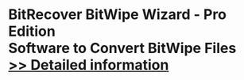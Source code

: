 # BitRecover BitWipe Wizard - Pro Edition<br />Software to Convert BitWipe Files<br />[>> Detailed information](https://secure.shareit.com/shareit/product.html?productid=301009458&affiliateid=200057808)